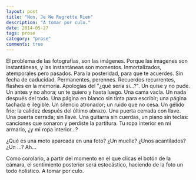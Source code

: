 ```yaml
---
layout: post
title: "Non, Je Ne Regrette Rien"
description: "A tomar por culo."
date: 2014-05-27
tags: prose
category: "prose"
comments: true
---
```


El problema de las fotografías, son las imágenes. Porque las imágenes son instantáneas, y las instantáneas son momentos. Inmortalizados, atemporales pero pasados. Para la posteridad, para que te acuerdes. Sin fecha de caducidad. Permanentes, perennes. Recuerdos recurrentes, flashes en la memoria. Apologías del "¿qué sería si...?". Un quise y no pude. Un antes y no ahora; un te quiero y hasta luego. Una cama vacía. Un nada después del todo. Una página en blanco sin tinta para escribir; una página tachada e ilegible. Un silencio atronador; un ruido que no cesa. Un gélido frío; la calidez después del último abrazo. Una puerta cerrada con llave. Una puerta cerrada; sin llave. Una guitarra sin cuerdas, un piano sin teclas: canciones que sonaron y perdiste la partitura. Tu ropa interior en mi armario, ¿y mi ropa interior...?

¿Qué es una moto aparcada en una foto? ¿Un muelle? ¿Unos acantilados? ¿Un ...? Ah...

Como corolario, a partir del momento en el que clicas el botón de la cámara, el sentimiento posterior será estocástico, haciendo de la foto un todo holístico. A tomar por culo.
